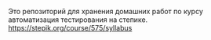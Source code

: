 Это репозиторий для хранения домашних работ по курсу автоматизация тестирования на степике.
https://stepik.org/course/575/syllabus
